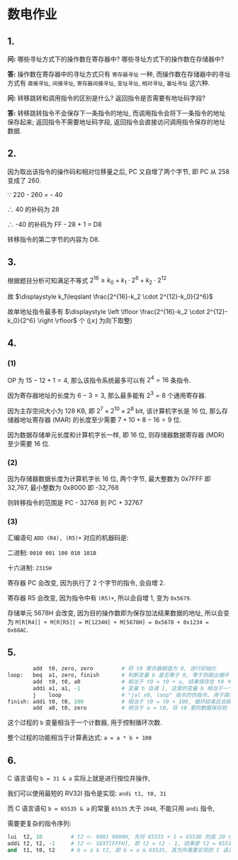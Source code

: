 # 数电作业

## 1.

**问:** 哪些寻址方式下的操作数在寄存器中? 哪些寻址方式下的操作数在存储器中?

**答:** 操作数在寄存器中的寻址方式只有 `寄存器寻址` 一种, 而操作数在存储器中的寻址方式有 `直接寻址`, `间接寻址`, `寄存器间接寻址`, `变址寻址`, `相对寻址`, `基址寻址` 这六种.

**问:** 转移跳转和调用指令的区别是什么? 返回指令是否需要有地址码字段?

**答:** 转移跳转指令不会保存下一条指令的地址, 而调用指令会将下一条指令的地址保存起来; 返回指令不需要地址码字段, 返回指令会直接访问调用指令保存的地址数据.


## 2.

因为取出该指令的操作码和相对位移量之后, PC 又自增了两个字节, 即 PC 从 258 变成了 260.

$\because$ 220 - 260 = - 40

$\therefore$ 40 的补码为 28

$\therefore$ -40 的补码为 FF - 28 + 1 = D8

转移指令的第二字节的内容为 D8.


## 3.

根据题目分析可知满足不等式 $2^{16}\geqslant k_0+k_1 \cdot 2^{6}+ k_2 \cdot 2^{12}$

故 $\displaystyle k_1\leqslant \frac{2^{16}-k_2 \cdot 2^{12}-k_0}{2^6}$

故单地址指令最多有 $\displaystyle \left \lfloor \frac{2^{16}-k_2 \cdot 2^{12}-k_0}{2^6} \right \rfloor$ 个 ($\lfloor x\rfloor$ 为向下取整)


## 4.

### (1)

OP 为 $15-12+1=4$, 那么该指令系统最多可以有 $2^{4}=16$ 条指令.

因为寄存器地址的长度为 $6-3=3$, 那么最多能有 $2^{3}=8$ 个通用寄存器.

因为主存空间大小为 $128$ KB, 即 $2^{7}\times 2^{10}\times 2^{8}$ bit, 该计算机字长是 $16$ 位, 那么存储器地址寄存器 (MAR) 的长度至少需要 $7 + 10 + 8 - 16=9$ 位.

因为数据存储单元长度和计算机字长一样, 即 $16$ 位, 则存储器数据寄存器 (MDR) 至少需要 $16$ 位.

### (2)

因为存储器数据长度为计算机字长 $16$ 位, 两个字节, 最大整数为 0x7FFF 即 32,767, 最小整数为 0x8000 即 -32,768

则转移指令的范围是 PC - 32768 到 PC + 32767

### (3)

汇编语句 `ADD (R4), (R5)+` 对应的机器码是:

二进制: `0010 001 100 010 101B`

十六进制: `2315H`

寄存器 PC 会改变, 因为执行了 $2$ 个字节的指令, 会自增 $2$.

寄存器 R5 会改变, 因为指令中有 `(R5)+`, 所以会自增 $1$, 变为 `0x5679`.

存储单元 5678H 会改变, 因为目的操作数即为保存加法结果数据的地址, 所以会变为 `M[R[R4]] + M[R[R5]] = M[1234H] + M[5678H] = 0x5678 + 0x1234 = 0x68AC`.


## 5.

``` python
        add  t0, zero, zero         # 将 t0 寄存器赋值为 0, 进行初始化
loop:   beq  a1, zero, finish       # 判断变量 b 是否等于 0, 等于则跳出循环
        add  t0, t0, a0             # 相当于 t0 = t0 + a, 结果保存在 t0 中
        addi a1, a1, -1             # 变量 b 自减 1, 这里的变量 b 相当于一个计数器
        j    loop                   # "jal x0, loop" 指令的伪指令, 用于跳转到循环的开头
finish: addi t0, t0, 100            # 相当于 t0 = t0 + 100, 循环结束后会跳转到这里
        add  a0, t0, zero           # 相当于 a = t0, 将 t0 里的数据保存到 a0 这个返回参数中
```

这个过程的 `b` 变量相当于一个计数器, 用于控制循环次数.

整个过程的功能相当于计算表达式: `a = a * b + 100`


## 6.

C 语言语句 `b = 31 & a` 实际上就是进行按位并操作, 

我们可以使用最短的 RV32I 指令是实现: `andi t1, t0, 31`

而 C 语言语句 `b = 65535 & a` 的常量 `65535` 大于 `2048`, 不能只用 `andi` 指令,

需要更复杂的指令序列:

``` python
lui  t2, 10         # t2 <- 0001 0000H, 先将 65535 + 1 = 65536 的高 20 位保存在 t2 寄存器中
addi t2, t2, -1     # t2 <- SEXT[FFFH], 即 t2 = t2 - 1, 结果是 t2 = 65535
and  t1, t0, t2     # b = a & t2, 即 b = a & 65535, 其为所需要实现的 C 语言语句
```